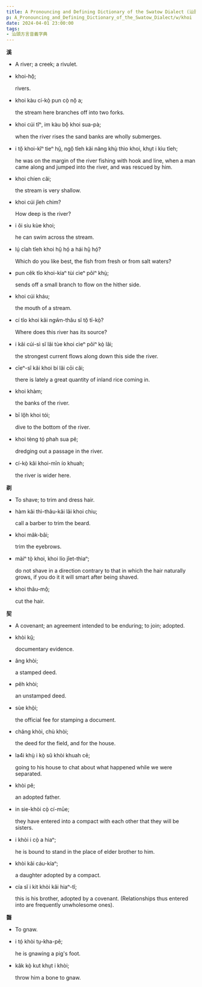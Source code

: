 ```yaml
---
title: A Pronouncing and Defining Dictionary of the Swatow Dialect (汕頭方言音義字典) / khoi
p: A_Pronouncing_and_Defining_Dictionary_of_the_Swatow_Dialect/w/khoi
date: 2024-04-01 23:00:00
tags: 
- 汕頭方言音義字典
---
```



**溪**
- A river; a creek; a rivulet.

- khoi-hô̤;

  rivers.

- khoi kàu cí-kò̤ pun cò̤ nŏ̤ a;

  the stream here branches off into two forks.

- khoi cúi tĭⁿ, im kàu bô̤ khoi sua-pà;

  when the river rises the sand banks are wholly submerges.

- i tŏ̤ khoi-kîⁿ tìeⁿ hṳ̂, ngŏ̤ tîeh kâi nâng khṳ̀ thìo khoi, khṳt i kìu tîeh;

  he was on the margin of the river fishing with  hook and line, when a man came along and jumped into the river, and was  rescued by him.

- khoi chíen căi;

  the stream is very shallow.

- khoi cúi jîeh chim?

  How deep is the river?

- i ŏi siu kùe khoi;

  he can swim across the stream.

- lṳ́ cîah tîeh khoi hṳ̂ hó̤ a hái hṳ̂ hó̤?

  Which do you like best, the fish from fresh or from salt waters?

- pun cêk tîo khoi-kíaⁿ tùi cìeⁿ pôiⁿ khṳ̀;

  sends off a small branch to flow on the hither side.

- khoi cúi kháu;

  the mouth of a stream.

- cí tîo khoi kâi ngŵn-thâu sĭ tŏ̤ tī-kò̤?

  Where does this river has its source?

- i kâi cúi-sì sĭ lâi tùe khoi cìeⁿ pôiⁿ kò̤ lâi;

  the strongest current flows along down this side the river.

- cīeⁿ-sî kâi khoi bí lâi cōi căi;

  there is lately a great quantity of inland rice coming in.

- khoi khàm;

  the banks of the river.

- bī lô̤h khoi tói;

  dive to the bottom of the river.

- khoi tèng tó̤ phah sua pê;

  dredging out a passage in the river.

- cí-kò̤ kâi khoi-mīn ío khuah;

  the river is wider here.

**剃**
- To shave; to trim and dress hair.

- hàm kâi thì-thâu-kâi lâi khoi chiu;

  call a barber to trim the beard.

- khoi mâk-bâi;

  trim the eyebrows.

- màiⁿ tò̤ khoi, khoi lío jîet-thìaⁿ;

  do not shave in a direction contrary to that in which the hair naturally grows, if you do it it will smart after being shaved.

- khoi thâu-mô̤;

  cut the hair.

**契**
- A covenant; an agreement intended to be enduring; to join; adopted.

- khòi kṳ̆;

  documentary evidence.

- âng khòi;

  a stamped deed.

- pêh khòi;

  an unstamped deed.

- sùe khò̤i;

  the official fee for stamping a document.

- châng khòi, chù khòi;

  the deed for the field, and for the house.

- la4i khṳ̀ i kò̤ sŭ khòi khuah cē;

  going to his house to chat about what happened while we were separated.

- khòi pĕ;

  an adopted father.

- in sie-khòi cò̤ cí-mūe;

  they have entered into a compact with each other that they will be sisters.

- i khòi i cò̤ a hiaⁿ;

  he is bound to stand in the place of elder brother to him.

- khòi kâi cáu-kíaⁿ;

  a daughter adopted by a compact.

- cía sĭ i kit khòi kâi hiaⁿ-tĭ;

  this is his brother, adopted by a covenant. (Relationships thus entered into are frequently unwholesome ones).

**齧**
- To gnaw.

- i tó̤ khòi tṳ-kha-pê;

  he is gnawing a pig's foot.

- kâk kò̤ kut khṳt i khòi;

  throw him a bone to gnaw.